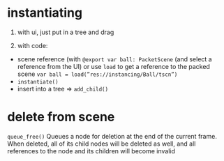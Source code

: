 # instantiating

1. with ui, just put in a tree and drag

2. with code:
  - scene reference (with `@export var ball: PacketScene` (and select a reference from the UI) or use `load` to get a reference to the packed scene `var ball = load(”res://instancing/Ball/tscn”)`
  - `instantiate()`
  - insert into a tree ⇒ `add_child()`


# delete from scene
`queue_free()`
Queues a node for deletion at the end of the current frame. When deleted, all of its child nodes will be deleted as well, and all references to the node and its children will become invalid
